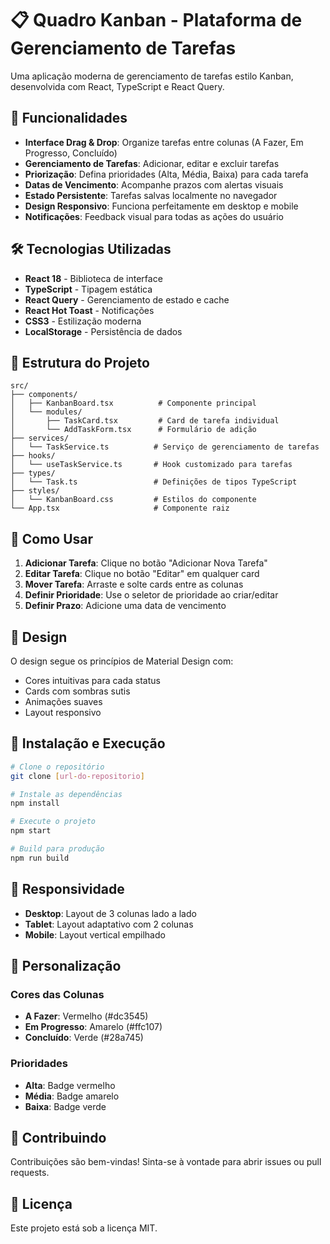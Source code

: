 # 📋 Quadro Kanban - Plataforma de Gerenciamento de Tarefas

Uma aplicação moderna de gerenciamento de tarefas estilo Kanban, desenvolvida com React, TypeScript e React Query.

## 🚀 Funcionalidades

- **Interface Drag & Drop**: Organize tarefas entre colunas (A Fazer, Em Progresso, Concluído)
- **Gerenciamento de Tarefas**: Adicionar, editar e excluir tarefas
- **Priorização**: Defina prioridades (Alta, Média, Baixa) para cada tarefa
- **Datas de Vencimento**: Acompanhe prazos com alertas visuais
- **Estado Persistente**: Tarefas salvas localmente no navegador
- **Design Responsivo**: Funciona perfeitamente em desktop e mobile
- **Notificações**: Feedback visual para todas as ações do usuário

## 🛠️ Tecnologias Utilizadas

- **React 18** - Biblioteca de interface
- **TypeScript** - Tipagem estática
- **React Query** - Gerenciamento de estado e cache
- **React Hot Toast** - Notificações
- **CSS3** - Estilização moderna
- **LocalStorage** - Persistência de dados

## 📁 Estrutura do Projeto

```
src/
├── components/
│   ├── KanbanBoard.tsx          # Componente principal
│   └── modules/
│       ├── TaskCard.tsx         # Card de tarefa individual
│       └── AddTaskForm.tsx      # Formulário de adição
├── services/
│   └── TaskService.ts          # Serviço de gerenciamento de tarefas
├── hooks/
│   └── useTaskService.ts       # Hook customizado para tarefas
├── types/
│   └── Task.ts                 # Definições de tipos TypeScript
├── styles/
│   └── KanbanBoard.css         # Estilos do componente
└── App.tsx                     # Componente raiz
```

## 🎯 Como Usar

1. **Adicionar Tarefa**: Clique no botão "Adicionar Nova Tarefa"
2. **Editar Tarefa**: Clique no botão "Editar" em qualquer card
3. **Mover Tarefa**: Arraste e solte cards entre as colunas
4. **Definir Prioridade**: Use o seletor de prioridade ao criar/editar
5. **Definir Prazo**: Adicione uma data de vencimento

## 🎨 Design

O design segue os princípios de Material Design com:
- Cores intuitivas para cada status
- Cards com sombras sutis
- Animações suaves
- Layout responsivo

## 🚀 Instalação e Execução

```bash
# Clone o repositório
git clone [url-do-repositorio]

# Instale as dependências
npm install

# Execute o projeto
npm start

# Build para produção
npm run build
```

## 📱 Responsividade

- **Desktop**: Layout de 3 colunas lado a lado
- **Tablet**: Layout adaptativo com 2 colunas
- **Mobile**: Layout vertical empilhado

## 🔧 Personalização

### Cores das Colunas
- **A Fazer**: Vermelho (#dc3545)
- **Em Progresso**: Amarelo (#ffc107)
- **Concluído**: Verde (#28a745)

### Prioridades
- **Alta**: Badge vermelho
- **Média**: Badge amarelo
- **Baixa**: Badge verde

## 🤝 Contribuindo

Contribuições são bem-vindas! Sinta-se à vontade para abrir issues ou pull requests.

## 📄 Licença

Este projeto está sob a licença MIT.
